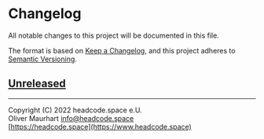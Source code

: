 # Changelog
All notable changes to this project will be documented in this file.

The format is based on [Keep a Changelog](https://keepachangelog.com/en/1.0.0/),
and this project adheres to [Semantic Versioning](https://semver.org/spec/v2.0.0.html).

## [Unreleased]


[Unreleased]: https://gitlab.com/headcode.space/hcs-calendar/-/tree/develop

---

Copyright (C) 2022 headcode.space e.U.  
Oliver Maurhart <info@headcode.space>  
[https://headcode.space](https://www.headcode.space)  
